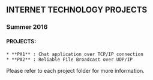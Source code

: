 ## INTERNET TECHNOLOGY PROJECTS ##
### Summer 2016 ###

#### PROJECTS:
    * **PA1** : Chat application over TCP/IP connection
    * **PA2** : Reliable File Broadcast over UDP/IP

Please refer to each project folder for more information.
